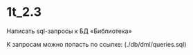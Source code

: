 # 1t_2.3

Написать sql-запросы к БД «Библиотека»

К запросам можно попасть по ссылке: (./db/dml/queries.sql)
